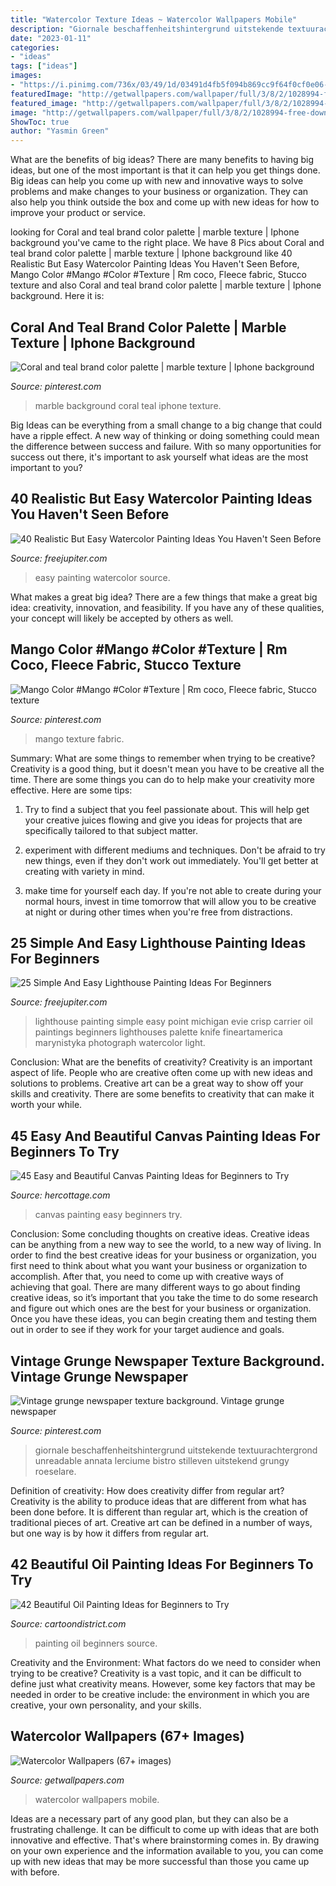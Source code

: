 ```yaml
---
title: "Watercolor Texture Ideas ~ Watercolor Wallpapers Mobile"
description: "Giornale beschaffenheitshintergrund uitstekende textuurachtergrond unreadable annata lerciume bistro stilleven uitstekend grungy roeselare"
date: "2023-01-11"
categories:
- "ideas"
tags: ["ideas"]
images:
- "https://i.pinimg.com/736x/03/49/1d/03491d4fb5f094b869cc9f64f0cf0e06--mango-texture.jpg"
featuredImage: "http://getwallpapers.com/wallpaper/full/3/8/2/1028994-free-download-watercolor-wallpapers-1080x1920-for-mobile-hd.jpg"
featured_image: "http://getwallpapers.com/wallpaper/full/3/8/2/1028994-free-download-watercolor-wallpapers-1080x1920-for-mobile-hd.jpg"
image: "http://getwallpapers.com/wallpaper/full/3/8/2/1028994-free-download-watercolor-wallpapers-1080x1920-for-mobile-hd.jpg"
ShowToc: true
author: "Yasmin Green"
---
```



What are the benefits of big ideas?
There are many benefits to having big ideas, but one of the most important is that it can help you get things done. Big ideas can help you come up with new and innovative ways to solve problems and make changes to your business or organization. They can also help you think outside the box and come up with new ideas for how to improve your product or service.

	

		
looking for Coral and teal brand color palette | marble texture | Iphone background you've came to the right place. We have 8 Pics about Coral and teal brand color palette | marble texture | Iphone background like 40 Realistic But Easy Watercolor Painting Ideas You Haven&#039;t Seen Before, Mango Color #Mango #Color #Texture | Rm coco, Fleece fabric, Stucco texture and also Coral and teal brand color palette | marble texture | Iphone background. Here it is:
		
    
## Coral And Teal Brand Color Palette | Marble Texture | Iphone Background

<img loading=lazy src="https://i.pinimg.com/736x/4b/63/3f/4b633fd5d99602eae79e2748991c7d70.jpg" onerror="this.onerror=null;this.src='https://tse2.mm.bing.net/th?id=OIP.wxvBQh3CesZw8oks6iXHJwHaNJ&amp;pid=15.1';" alt="Coral and teal brand color palette | marble texture | Iphone background">

_Source: pinterest.com_

>marble background coral teal iphone texture. 

	

Big Ideas can be everything from a small change to a big change that could have a ripple effect. A new way of thinking or doing something could mean the difference between success and failure. With so many opportunities for success out there, it's important to ask yourself what ideas are the most important to you?

    
## 40 Realistic But Easy Watercolor Painting Ideas You Haven&#039;t Seen Before

<img loading=lazy src="http://www.freejupiter.com/wp-content/uploads/2018/07/Easy-Watercolor-Painting-Ideas-8.jpg" onerror="this.onerror=null;this.src='https://tse4.mm.bing.net/th?id=OIP.dNW3PJOYPhxuppxTxnykYAHaHk&amp;pid=15.1';" alt="40 Realistic But Easy Watercolor Painting Ideas You Haven&#039;t Seen Before">

_Source: freejupiter.com_

>easy painting watercolor source. 

	

What makes a great big idea?
There are a few things that make a great big idea: creativity, innovation, and feasibility. If you have any of these qualities, your concept will likely be accepted by others as well.

    
## Mango Color #Mango #Color #Texture | Rm Coco, Fleece Fabric, Stucco Texture

<img loading=lazy src="https://i.pinimg.com/736x/03/49/1d/03491d4fb5f094b869cc9f64f0cf0e06--mango-texture.jpg" onerror="this.onerror=null;this.src='https://tse1.mm.bing.net/th?id=OIP.iMAruLqx72YKQ0BR3A4zYQHaHa&amp;pid=15.1';" alt="Mango Color #Mango #Color #Texture | Rm coco, Fleece fabric, Stucco texture">

_Source: pinterest.com_

>mango texture fabric. 

	

Summary: What are some things to remember when trying to be creative?
Creativity is a good thing, but it doesn't mean you have to be creative all the time. There are some things you can do to help make your creativity more effective. Here are some tips:
1. Try to find a subject that you feel passionate about. This will help get your creative juices flowing and give you ideas for projects that are specifically tailored to that subject matter.

2. experiment with different mediums and techniques. Don't be afraid to try new things, even if they don't work out immediately. You'll get better at creating with variety in mind.

3. make time for yourself each day. If you're not able to create during your normal hours, invest in time tomorrow that will allow you to be creative at night or during other times when you're free from distractions.

    
## 25 Simple And Easy Lighthouse Painting Ideas For Beginners

<img loading=lazy src="http://www.freejupiter.com/wp-content/uploads/2018/04/Simple-And-Easy-Lighthouse-Painting-Ideas-13.jpg" onerror="this.onerror=null;this.src='https://tse3.mm.bing.net/th?id=OIP.4DdoouIuX_Dxh9KRiXmkyAHaLH&amp;pid=15.1';" alt="25 Simple And Easy Lighthouse Painting Ideas For Beginners">

_Source: freejupiter.com_

>lighthouse painting simple easy point michigan evie crisp carrier oil paintings beginners lighthouses palette knife fineartamerica marynistyka photograph watercolor light. 

	

Conclusion: What are the benefits of creativity?
Creativity is an important aspect of life. People who are creative often come up with new ideas and solutions to problems. Creative art can be a great way to show off your skills and creativity. There are some benefits to creativity that can make it worth your while.

    
## 45 Easy And Beautiful Canvas Painting Ideas For Beginners To Try

<img loading=lazy src="https://www.hercottage.com/wp-content/uploads/2019/09/Easy-and-Beautiful-Canvas-Painting-Ideas-for-Beginners-to-Try-35.jpg" onerror="this.onerror=null;this.src='https://tse4.mm.bing.net/th?id=OIP.fQDdDCaxVlQpnO1xJlyLkQHaNq&amp;pid=15.1';" alt="45 Easy and Beautiful Canvas Painting Ideas for Beginners to Try">

_Source: hercottage.com_

>canvas painting easy beginners try. 

	

Conclusion: Some concluding thoughts on creative ideas.
Creative ideas can be anything from a new way to see the world, to a new way of living. In order to find the best creative ideas for your business or organization, you first need to think about what you want your business or organization to accomplish. After that, you need to come up with creative ways of achieving that goal. There are many different ways to go about finding creative ideas, so it’s important that you take the time to do some research and figure out which ones are the best for your business or organization. Once you have these ideas, you can begin creating them and testing them out in order to see if they work for your target audience and goals.

    
## Vintage Grunge Newspaper Texture Background. Vintage Grunge Newspaper

<img loading=lazy src="https://i.pinimg.com/736x/b4/17/be/b417befc6d311746c8616e22fc73081e.jpg" onerror="this.onerror=null;this.src='https://tse2.mm.bing.net/th?id=OIP.ybKRiqAaeZYAh1YwHVeRLgHaFO&amp;pid=15.1';" alt="Vintage grunge newspaper texture background. Vintage grunge newspaper">

_Source: pinterest.com_

>giornale beschaffenheitshintergrund uitstekende textuurachtergrond unreadable annata lerciume bistro stilleven uitstekend grungy roeselare. 

	

Definition of creativity: How does creativity differ from regular art?
Creativity is the ability to produce ideas that are different from what has been done before. It is different than regular art, which is the creation of traditional pieces of art. Creative art can be defined in a number of ways, but one way is by how it differs from regular art.

    
## 42 Beautiful Oil Painting Ideas For Beginners To Try

<img loading=lazy src="http://www.cartoondistrict.com/wp-content/uploads/2017/12/Beautiful-Oil-Painting-Ideas-for-Beginners4.jpg" onerror="this.onerror=null;this.src='https://tse2.mm.bing.net/th?id=OIP.B_KCrIlA3Oc17S1Mwqgb4gHaJ4&amp;pid=15.1';" alt="42 Beautiful Oil Painting Ideas for Beginners to Try">

_Source: cartoondistrict.com_

>painting oil beginners source. 

	

Creativity and the Environment: What factors do we need to consider when trying to be creative?
Creativity is a vast topic, and it can be difficult to define just what creativity means. However, some key factors that may be needed in order to be creative include: the environment in which you are creative, your own personality, and your skills.

    
## Watercolor Wallpapers (67+ Images)

<img loading=lazy src="http://getwallpapers.com/wallpaper/full/3/8/2/1028994-free-download-watercolor-wallpapers-1080x1920-for-mobile-hd.jpg" onerror="this.onerror=null;this.src='https://tse3.mm.bing.net/th?id=OIP.i0isjtY-e_gU9jb12oCI_QHaNK&amp;pid=15.1';" alt="Watercolor Wallpapers (67+ images)">

_Source: getwallpapers.com_

>watercolor wallpapers mobile. 

	

Ideas are a necessary part of any good plan, but they can also be a frustrating challenge. It can be difficult to come up with ideas that are both innovative and effective. That's where brainstorming comes in. By drawing on your own experience and the information available to you, you can come up with new ideas that may be more successful than those you came up with before.

